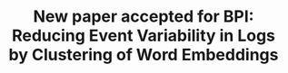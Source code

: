 ---
fakedate: "July 2017"
title: "New paper accepted for BPI: Reducing Event Variability in Logs by Clustering of Word Embeddings"
---